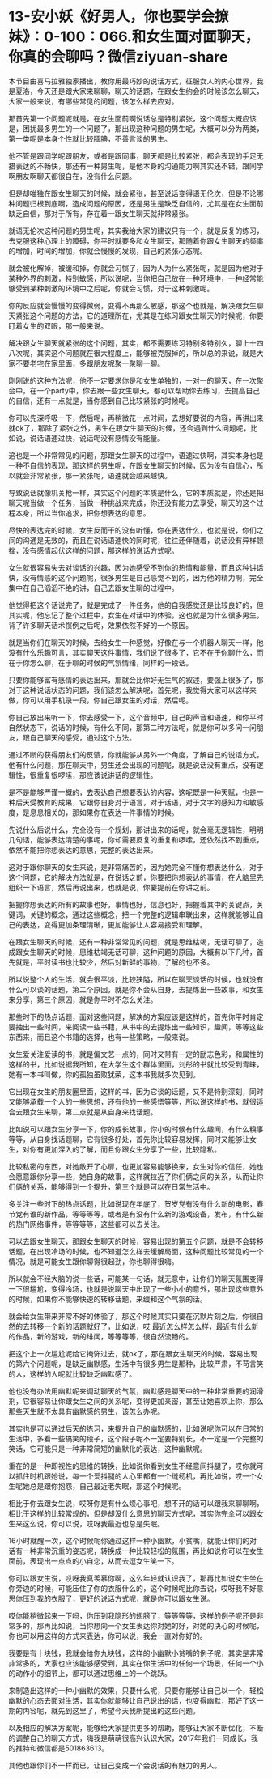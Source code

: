# 13-安小妖《好男人，你也要学会撩妹》：0-100：066.和女生面对面聊天，你真的会聊吗？微信ziyuan-share

本节目由喜马拉雅独家播出，教你用最巧妙的说话方式，征服女人的内心世界，我是夏洛，今天还是跟大家来聊聊，聊天的话题，在跟女生约会的时候该怎么聊天，大家一般来说，有哪些常见的问题，该怎么样去应对。

那首先第一个问题呢就是，在女生面前啊说话总是特别紧张，这个问题大概应该是，困扰最多男生的一个问题了，那出现这种问题的男生呢，大概可以分为两类，第一类呢是本身个性就比较腼腆，不善言谈的男生。

他不管是跟同学呢跟朋友，或者是跟同事，聊天都是比较紧张，都会表现的手足无措表达的不畅快，那还有一种男生呢，是他本身的沟通能力啊其实还不错，跟同学啊朋友啊聊天都很自在，没有什么问题。

但是却唯独在跟女生聊天的时候，就会紧张，甚至说话变得语无伦次，但是不论哪种问题归根到底啊，造成问题的原因，还是男生是缺乏自信的，尤其是在女生面前缺乏自信，那对于所有，存在着一跟女生聊天就非常紧张。

就语无伦次这种问题的男生呢，其实我给大家的建议只有一个，就是反复的练习，去克服这种心理上的障碍，你平时就要多和女生聊天，那随着你跟女生聊天的频率的增加，时间的增加，你就会慢慢的发现，自己的紧张心态呢。

就会被化解掉，被缓和掉，你就会习惯了，因为人为什么紧张呢，就是因为他对于某种外界的刺激，特别敏感，所以说呢，当你把自己放在一种环境中，一种经常能够受到某种刺激的环境中之后呢，你就会习惯，对于这种刺激呢。

你的反应就会慢慢的变得微弱，变得不再那么敏感，那这个也就是，解决跟女生聊天紧张这个问题的方法，它的道理所在，尤其是在练习跟女生聊天的时候呢，你要盯着女生的双眼，那一般来说。

解决跟女生聊天就紧张的这个问题，其实，都不需要练习特别多特别久，聊上十四八次呢，其实这个问题就在很大程度上，能够被克服掉的，所以总的来说，就是大家不要老宅在家里面，多跟朋友呢聚一聚聊一聊。

刚刚说的这种方法呢，他不一定要求你是和女生单独的，一对一的聊天，在一次聚会中，在一个party中，你去跟一些女生聊天，都可以帮助你去练习，去提高自己的自信，还有一点就是，当你感到自己比较紧张的时候呢。

你可以先深呼吸一下，然后呢，再稍微花一点时间，去想好要说的内容，再讲出来就ok了，那除了紧张之外，男生在跟女生聊天的时候，还会遇到什么问题呢，比如说，说话语速过快，说话呢没有感情没有能量。

这也是一个非常常见的问题，那跟女生聊天的过程中，语速过快啊，其实本身也是一种不自信的表现，那这样的男生呢，在跟女生聊天的时候，因为没有自信心，所以就会非常紧张，那一紧张呢，语速就会越来越快。

导致说话就像机关枪一样，其实这个问题的本质是什么，它的本质就是，你还是把聊天呢当做一个任务，当做一种挑战来完成，你还没有能力去享受，聊天的这个过程本身，所以当你追求，把你想表达的意思。

尽快的表达完的时候，女生反而干的没有听懂，你在表达什么，也就是说，你们之间的沟通是无效的，而且在说话语速快的同时呢，往往还伴随着，说话没有异样顿挫，没有感情起伏这样的问题，那这样的说话方式呢。

女生就很容易失去对谈话的兴趣，因为她感受不到你的热情和能量，而且这种讲话快，没有情感的这个问题呢，很多男生是自己感觉不到的，因为他的精力啊，完全集中在自己滔滔不绝的讲，自己去跟女生聊的过程中。

他觉得把这个话说完了，就是完成了一件任务，他的自我感觉还是比较良好的，但其实呢，他忘记了整个过程中，女生在对话中的体验，这也就是为什么很多男生，背了许多聊天话术惯例之后呢，效果依然不好的一个原因。

就是当你们在聊天的时候，去给女生一种感觉，好像在与一个机器人聊天一样，他没有什么乐趣可言，其实聊天这件事情，我们说了很多了，它不在于你聊什么，而在于你怎么聊，在于聊的时候的气氛情绪，同样的一段话。

只要你能够富有感情的表达出来，那就会比你好无生气的叙述，要强上很多了，那对于这种说话状态的问题，我们该怎么解决呢，首先呢，我觉得大家可以这样来做，你可以用手机录一段，你自己跟女生的对话，然后呢。

你自己放出来听一下，你去感受一下，这个音频中，自己的声音和语速，和你平时自然状态下，说话的时候，有什么不同，那第二种方法呢，就是你可以多问一问朋友，跟自己聊天的感受，通过这个方法。

通过不断的获得朋友们的反馈，你就能够从另外一个角度，了解自己的说话方式，他有什么问题，那在聊天中，男生还会出现的问题呢，就是说话没有重点，没有逻辑性，很重复很啰嗦，那应该说讲话的逻辑性。

是不是能够严谨一概的，去表达自己想要表达的内容，这呢既是一种天赋，也是一种后天受教育的成果，它跟你自身对于语言，对于话语，对于文字的感知力和敏感度，是息息相关的，那如果你在表达一件事情的时候。

先说什么后说什么，完全没有一个规划，那讲出来的话呢，就会毫无逻辑性，明明几句话，能够表达清楚的事呢，你却需要反复的重复和啰嗦，还依然找不到重点，依然不能把你想表达的意思，完整的表达出来。

这对于跟你聊天的女生来说，是非常痛苦的，因为她完全不懂你想表达什么，对于这个问题，它的解决方法就是，在说话之前，你要把你想表达的事情，在大脑里先组织一下语言，然后再说出来，也就是说，你要提前在你讲之前。

把握你想表达的所有的故事也好，事情也好，信息也好，把握着其中的关键点，关键词，关键的概念，通过这些概念，把一个完整的逻辑串联出来，这样就能够让自己的表达，变得更加条理清晰，更加能够让人容易接受和理解。

在跟女生聊天的时候，还有一种非常常见的问题，就是思维枯竭，无话可聊了，造成跟女生聊天的时候，思维枯竭无话可聊，这种问题的原因，大概有以下几种，首先就是，平时读书也比较少，然后对新鲜的事物，了解的也不多。

所以说整个人的生活，就会很平淡，比较狭隘，所以在聊天谈话的时候，也就没有什么可以谈的话题，第二个原因，就是你不会从自身，去提炼出一些故事，和女生来分享，第三个原因，就是你平时不怎么关注。

那些时下的热点话题，面对这些问题，解决的方案应该是这样的，首先你平时肯定要抽出一些时间，来阅读一些书籍，从书中的去提炼出一些知识，趣闻，等等这些东西来，而且这个书籍的选择，也有一些策略，一般来说。

女生爱关注爱读的书，就是偏文艺一点的，同时又带有一定的励志色彩，和属性的这样的书，比如说据我所知，在大学生这个群体里面，刘彤的书就比较受到青睐，她有一本书叫做，你的孤独虽败犹荣，这本书我就多次见到。

它出现在女生的朋友圈里面，这样的书，因为它谈的话题，又不是特别深刻，同时又能够承载一个人的一些思想，还有他的一些感悟等等，所以说这样的书，就很适合去跟女生来聊，第二点就是从自身来找话题。

比如说可以跟女生分享一下，你的成长故事，你小的时候有什么趣闻，有什么糗事等等，从自身找话题聊，它有很多好处，首先你比较容易发挥，同时又能够让女生，对你有更加深入的了解，而且你跟女生分享了一些，比较隐私。

比较私密的东西，对她敞开了心扉，也更加容易能够换来，女生对你的信任，她也会愿意跟你分享一些，她自身的故事，这样就拉近了你们俩之间的关系，从而让你们俩的关系，能够得到一个提升，第三个就是可以在日常生活中。

多关注一些时下的热点话题，比如说现在年底了，贺岁党有没有什么新的电影，春节党有谁的新作品，等等等等，或者是有没有什么新的游戏设备，发布，有什么新的热门网络事件，等等等等，这些都可以去关注。

可以去跟女生聊天，那跟女生聊天的时候，容易出现的第五个问题，就是不会转移话题，在出现冷场的时候，也不知道怎么样去缓解局面，这种问题比较常见的一个情况，就是可能女生跟你聊得很起劲，你也聊得很嗨。

所以就会不经大脑的说一些话，可能某一句话，就无意中，让你们的聊天氛围变得一下很尴尬，变得冷场，也就是说聊天中出现了一些小小的意外，那出现这些意外的时候，如果你不能够快速的转移话题，来缓和这个气氛的话。

就会给女生带来非常不好的体验了，那这个时候其实只要在沉默片刻之后，你很自然的去转移一个新的话题就好了，比如说，哎 最近怎么样怎么样，最近有什么新的作品，新的游戏，新的绯闻，等等等等，很自然流畅的。

把这个上一次尴尬呢给它掩饰过去，就ok了，那在跟女生聊天的时候，容易出现的第六个问题呢，是缺乏幽默感，生活中有很多男生是那种，比较严肃，不苟言笑的人，这样的人呢就比较缺乏幽默感了。

他也没有办法用幽默呢来调动聊天的气氛，幽默感是聊天中的一种非常重要的润滑剂，它很容易让你跟女生之间的关系呢，变得更加亲密，甚至让她喜欢上你，那么那些天生就不太具有幽默感的男生，该怎么办呢。

其实也是可以通过后天的练习，来提升自己的幽默感的，比如说呢你可以在日常的生活中，多看一些搞笑的段子，这个段子呢不一定要特别长，不一定是一个完整的笑话，它可能只是一种非常简短的幽默化的表达，这种幽默呢。

重在的是一种即视性的思维的转换，比如说你看到女生不经意间抖腿了，哎你就可以抓住时机跟她说，每一个爱抖腿的人心里都有一个缝纫机，再比如说，哎一个女生呢她总是跟你抱怨，自己最近老失眠，那这个时候呢。

相比于你去跟女生说，哎呀你是有什么烦心事吧，想不开的话可以跟我来聊聊啊，相比于这样的比较常规的，但是却没什么意思的聊天方式呢，其实你完全可以跟女生来这么说，你可以说，哎呀我最近也总是失眠。

16小时就醒一次，这个时候呢你通过这样一种小幽默，小贫嘴，就能让你们的对话有一种非常沉重的姿态呢，转换成一种比较轻松的氛围，再比如说你可以在女生面前，表现出一点点的小自恋，从而去逗女生笑一下。

你可以跟女生说，哎呀我真羡慕你啊，这么年轻就认识我了，那再比如说女生坐在你旁边的时候，可能压住了你的衣服什么的，这个时候呢比你去说，哎呀我不好意思你压到我的衣服了，更好的说话方式呢，就是你可以跟女生说。

哎你能稍微起来一下吗，你压到我隐形的翅膀了，等等等等，这样的例子呢还是非常多的，那再比如说，当你想向一个女生表达你对她的好，对她的决心的时候呢，你也可以用这样的方式来表达，你可以说，我会一直对你好的。

我要是有十块钱，我就会给你九块钱，这样的小幽默小贫嘴的例子呢，其实是非常非常多的，大家也应该能够感受到，其实在你生活中的任何一个场景，任何一个小的动作小的细节上，都可以通过思维上的一个跳跃。

来制造出这样的一种小幽默的效果，只要什么呢，只要你能够让自己以一个，轻松幽默的心态去面对生活，其实你就能够让自己说出的话，也变得幽默，那好了这一期的内容呢，就先到这里了，希望今天我所提出的这些问题。

以及相应的解决方案呢，能够给大家提供更多的帮助，能够让大家不断优化，不断的调整自己的聊天方式，嗨我是萌萌很高兴认识大家，2017年我们一同成长，我的推特和微信都是501863613。

其他也跟你们不一样而已，让自己变成一个会说话的有魅力的男人。